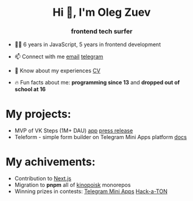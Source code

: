 <h1 align="center">Hi 👋, I'm Oleg Zuev</h1>
<h3 align="center">frontend tech surfer</h3>

- 👨‍💻 6 years in JavaScript, 5 years in frontend development

- 📫 Connect with me [email](mailto:me@zuev.io) [telegram](https://t.me/nocell)

- 📄 Know about my experiences [CV](https://www.linkedin.com/in/oleg-zuev-baa1921b2/)

- 🔥 Fun facts about me: **programming since 13** and **dropped out of school at 16**

# My projects:

- MVP of VK Steps (1M+ DAU) [app](https://vk.com/steps) [press release](https://vk.com/main.php?subdir=press&subsubdir=steps)
- Teleform - simple form builder on Telegram Mini Apps platform [docs](https://docs.teleform.app/)

# My achivements:

- Contribution to [Next.js](https://github.com/vercel/next.js/pull/33306)
- Migration to **pnpm** all of [kinopoisk](https://kinopoisk.ru) monorepos
- Winning prizes in contests: [Telegram Mini Apps](https://t.me/contest/344) [Hack-a-TON](https://t.me/toncontests/45)
